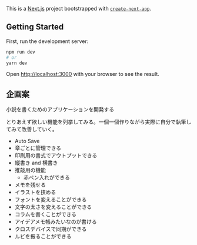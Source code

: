 This is a [Next.js](https://nextjs.org/) project bootstrapped with [`create-next-app`](https://github.com/vercel/next.js/tree/canary/packages/create-next-app).

## Getting Started

First, run the development server:

```bash
npm run dev
# or
yarn dev
```

Open [http://localhost:3000](http://localhost:3000) with your browser to see the result.

## 企画案

小説を書くためのアプリケーションを開発する

とりあえず欲しい機能を列挙してみる。一個一個作りながら実際に自分で執筆してみて改善していく。

- Auto Save
- 章ごとに管理できる
- 印刷用の書式でアウトプットできる
- 縦書き and 横書き
- 推敲用の機能
  - 赤ペン入れができる
- メモを残せる
- イラストを挟める
- フォントを変えることができる
- 文字の太さを変えることができる
- コラムを書くことができる
- アイデアメモ帳みたいなのが書ける
- クロスデバイスで同期ができる
- ルビを振ることができる
